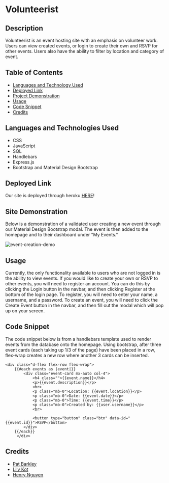 # Volunteerist

## Description

Volunteerist is an event hosting site with an emphasis on volunteer work. Users can view created events, or login to create their own and RSVP for other events. Users also have the ability to filter by location and category of event.

## Table of Contents

- [Languages and Technology Used](#languages-and-technology-used)
- [Deployed Link](#deployed-link)
- [Project Demonstration](#project-demonstration)
- [Usage](#usage)
- [Code Snippet](#code-snippet)
- [Credits](#credits)

## Languages and Technologies Used

- CSS
- JavaScript
- SQL
- Handlebars
- Express.js
- Bootstrap and Material Design Bootstrap

## Deployed Link

Our site is deployed through heroku [HERE](https://volunteerists.herokuapp.com/)!

## Site Demonstration

Below is a demonstration of a validated user creating a new event through our Material Design Bootstrap modal. The event is then added to the homepage and to their dashboard under "My Events."

![event-creation-demo](public/img/event-creation-demo.gif)

## Usage

Currently, the only functionality available to users who are not logged in is the ability to view events. If you would like to create your own or RSVP to other events, you will need to register an account. You can do this by clicking the Login button in the navbar, and then clicking Register at the bottom of the login page. To register, you will need to enter your name, a username, and a password. To create an event, you will need to click the Create Event button in the navbar, and then fill out the modal which will pop up on your screen.

## Code Snippet

The code snippet below is from a handlebars template used to render events from the database onto the homepage. Using bootstrap, after three event cards (each taking up 1/3 of the page) have been placed in a row, flex-wrap creates a new row where another 3 cards can be inserted.

```
<div class="d-flex flex-row flex-wrap">
    {{#each events as |event|}}
        <div class="event-card mx-auto col-4">
            <h4 class="">{{event.name}}</h4>
            <p>{{event.description}}</p>
            <hr>
            <p class="mb-0">Location: {{event.location}}</p>
            <p class="mb-0">Date: {{event.date}}</p>
            <p class="mb-0">Time: {{event.time}}</p>
            <p class="mb-0">Created by: {{user.username}}</p>
            <br>

            <button type="button" class="btn" data-id="{{event.id}}">RSVP</button>
        </div>
    {{/each}}
     </div>
```

## Credits

- [Pat Barkley](https://github.com/pbarkley)
- [Lily Kot](https://github.com/lilyannekot)
- [Henry Nguyen](https://github.com/henry11244)
